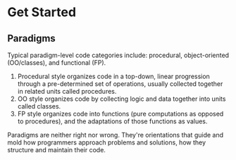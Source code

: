 # Get Started

## Paradigms
Typical paradigm-level code categories include: procedural, object-oriented (OO/classes), and functional (FP).
1. Procedural style organizes code in a top-down, linear progression through a pre-determined set of operations, usually collected together in related units called procedures.
2. OO style organizes code by collecting logic and data together into units called classes.
3. FP style organizes code into functions (pure computations as opposed to procedures), and the adaptations of those functions as values.

Paradigms are neither right nor wrong. They're orientations that guide and mold how programmers approach problems and solutions, how they structure and maintain their code.

